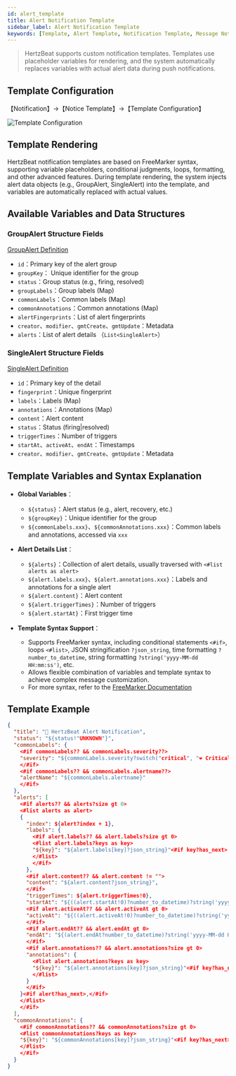 ```yaml
---
id: alert_template
title: Alert Notification Template
sidebar_label: Alert Notification Template
keywords: [Template, Alert Template, Notification Template, Message Notification, Alert Webhook Callback Notification]
---
```


> HertzBeat supports custom notification templates. Templates use placeholder variables for rendering, and the system automatically replaces variables with actual alert data during push notifications.

## Template Configuration

【Notification】->【Notice Template】->【Template Configuration】

![Template Configuration](/img/docs/help/alert-template-1-en.png)

## Template Rendering

HertzBeat notification templates are based on FreeMarker syntax, supporting variable placeholders, conditional judgments, loops, formatting, and other advanced features. During template rendering, the system injects alert data objects (e.g., GroupAlert, SingleAlert) into the template, and variables are automatically replaced with actual values.

## Available Variables and Data Structures

### GroupAlert Structure Fields

[GroupAlert Definition](https://github.com/apache/hertzbeat/blob/master/hertzbeat-common/src/main/java/org/apache/hertzbeat/common/entity/alerter/GroupAlert.java)

- `id`：Primary key of the alert group
- `groupKey`： Unique identifier for the group
- `status`：Group status (e.g., firing, resolved)
- `groupLabels`：Group labels (Map)
- `commonLabels`：Common labels (Map)
- `commonAnnotations`：Common annotations (Map)
- `alertFingerprints`：List of alert fingerprints
- `creator`、`modifier`、`gmtCreate`、`gmtUpdate`：Metadata
- `alerts`：List of alert details （`List<SingleAlert>`）

### SingleAlert Structure Fields

[SingleAlert Definition](https://github.com/apache/hertzbeat/blob/master/hertzbeat-common/src/main/java/org/apache/hertzbeat/common/entity/alerter/SingleAlert.java)

- `id`：Primary key of the detail
- `fingerprint`：Unique fingerprint
- `labels`：Labels (Map)
- `annotations`：Annotations (Map)
- `content`：Alert content
- `status`：Status (firing|resolved)
- `triggerTimes`：Number of triggers
- `startAt`、`activeAt`、`endAt`：Timestamps
- `creator`、`modifier`、`gmtCreate`、`gmtUpdate`：Metadata

## Template Variables and Syntax Explanation

- **Global Variables**：
  - `${status}`：Alert status (e.g., alert, recovery, etc.)
  - `${groupKey}`：Unique identifier for the group
  - `${commonLabels.xxx}`、`${commonAnnotations.xxx}`：Common labels and annotations, accessed via `xxx`

- **Alert Details List**：
  - `${alerts}`：Collection of alert details, usually traversed with `<#list alerts as alert>`
  - `${alert.labels.xxx}`、`${alert.annotations.xxx}`：Labels and annotations for a single alert
  - `${alert.content}`：Alert content
  - `${alert.triggerTimes}`：Number of triggers
  - `${alert.startAt}`：First trigger time

- **Template Syntax Support**：
  - Supports FreeMarker syntax, including conditional statements `<#if>`, loops `<#list>`, JSON stringification `?json_string`, time formatting `?number_to_datetime`, string formatting `?string('yyyy-MM-dd HH:mm:ss')`, etc.
  - Allows flexible combination of variables and template syntax to achieve complex message customization.
  - For more syntax, refer to the [FreeMarker Documentation](https://freemarker.apache.org/)

## Template Example

```json
{
  "title": "🔔 HertzBeat Alert Notification",
  "status": "${status!"UNKNOWN"}",
  "commonLabels": {
    <#if commonLabels?? && commonLabels.severity??>
    "severity": "${commonLabels.severity?switch("critical", "❤️ Critical", "warning", "💛 Warning", "info", "💚 Info", "Unknown")}"<#if commonLabels.alertname??>,</#if>
    </#if>
    <#if commonLabels?? && commonLabels.alertname??>
    "alertName": "${commonLabels.alertname}"
    </#if>
  },
  "alerts": [
    <#if alerts?? && alerts?size gt 0>
    <#list alerts as alert>
    {
      "index": ${alert?index + 1},
      "labels": {
        <#if alert.labels?? && alert.labels?size gt 0>
        <#list alert.labels?keys as key>
        "${key}": "${alert.labels[key]?json_string}"<#if key?has_next>,</#if>
        </#list>
        </#if>
      },
      <#if alert.content?? && alert.content != "">
      "content": "${alert.content?json_string}",
      </#if>
      "triggerTimes": ${alert.triggerTimes!0},
      "startAt": "${((alert.startAt!0)?number_to_datetime)?string('yyyy-MM-dd HH:mm:ss')}",
      <#if alert.activeAt?? && alert.activeAt gt 0>
      "activeAt": "${((alert.activeAt!0)?number_to_datetime)?string('yyyy-MM-dd HH:mm:ss')}",
      </#if>
      <#if alert.endAt?? && alert.endAt gt 0>
      "endAt": "${(alert.endAt?number_to_datetime)?string('yyyy-MM-dd HH:mm:ss')}"<#if alert.annotations?? && alert.annotations?size gt 0>,</#if>
      </#if>
      <#if alert.annotations?? && alert.annotations?size gt 0>
      "annotations": {
        <#list alert.annotations?keys as key>
        "${key}": "${alert.annotations[key]?json_string}"<#if key?has_next>,</#if>
        </#list>
      }
      </#if>
    }<#if alert?has_next>,</#if>
    </#list>
    </#if>
  ],
  "commonAnnotations": {
    <#if commonAnnotations?? && commonAnnotations?size gt 0>
    <#list commonAnnotations?keys as key>
    "${key}": "${commonAnnotations[key]?json_string}"<#if key?has_next>,</#if>
    </#list>
    </#if>
  }
}
